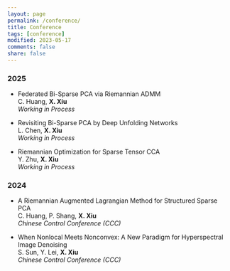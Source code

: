 ```yaml
---
layout: page
permalink: /conference/
title: Conference
tags: [conference]
modified: 2023-05-17 
comments: false
share: false
---
```







### 2025

* Federated Bi-Sparse PCA via Riemannian ADMM <br>
C. Huang, <b>X. Xiu</b><br>
<i>Working in Process</i><br>

* Revisiting Bi-Sparse PCA by Deep Unfolding Networks  <br>
L. Chen, <b>X. Xiu</b> <br>
<i>Working in Process</i><br>

* Riemannian Optimization for Sparse Tensor CCA <br>
Y. Zhu, <b>X. Xiu</b> <br>
<i>Working in Process</i><br>


### 2024
* A Riemannian Augmented Lagrangian Method for Structured Sparse PCA <br>
C. Huang, P. Shang, <b>X. Xiu</b><br>
<i>Chinese Control Conference (CCC)</i><br>

* When Nonlocal Meets Nonconvex: A New Paradigm for Hyperspectral Image Denoising <br>
S. Sun, Y. Lei, <b>X. Xiu</b><br>
<i>Chinese Control Conference (CCC)</i><br>
